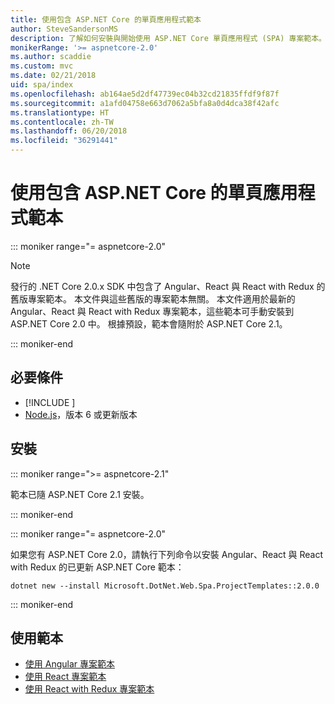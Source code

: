 ```yaml
---
title: 使用包含 ASP.NET Core 的單頁應用程式範本
author: SteveSandersonMS
description: 了解如何安裝與開始使用 ASP.NET Core 單頁應用程式 (SPA) 專案範本。
monikerRange: '>= aspnetcore-2.0'
ms.author: scaddie
ms.custom: mvc
ms.date: 02/21/2018
uid: spa/index
ms.openlocfilehash: ab164ae5d2df47739ec04b32cd21835ffdf9f87f
ms.sourcegitcommit: a1afd04758e663d7062a5bfa8a0d4dca38f42afc
ms.translationtype: HT
ms.contentlocale: zh-TW
ms.lasthandoff: 06/20/2018
ms.locfileid: "36291441"
---
```

# <a name="use-the-single-page-application-templates-with-aspnet-core"></a>使用包含 ASP.NET Core 的單頁應用程式範本

::: moniker range="= aspnetcore-2.0"

> [!NOTE]
> 發行的 .NET Core 2.0.x SDK 中包含了 Angular、React 與 React with Redux 的舊版專案範本。 本文件與這些舊版的專案範本無關。 本文件適用於最新的 Angular、React 與 React with Redux 專案範本，這些範本可手動安裝到 ASP.NET Core 2.0 中。 根據預設，範本會隨附於 ASP.NET Core 2.1。

::: moniker-end

## <a name="prerequisites"></a>必要條件

* [!INCLUDE [](~/includes/net-core-sdk-download-link.md)]
* [Node.js](https://nodejs.org)，版本 6 或更新版本

## <a name="installation"></a>安裝

::: moniker range=">= aspnetcore-2.1"

範本已隨 ASP.NET Core 2.1 安裝。

::: moniker-end

::: moniker range="= aspnetcore-2.0"

如果您有 ASP.NET Core 2.0，請執行下列命令以安裝 Angular、React 與 React with Redux 的已更新 ASP.NET Core 範本：

```console
dotnet new --install Microsoft.DotNet.Web.Spa.ProjectTemplates::2.0.0
```

::: moniker-end

## <a name="use-the-templates"></a>使用範本

* [使用 Angular 專案範本](xref:spa/angular)
* [使用 React 專案範本](xref:spa/react)
* [使用 React with Redux 專案範本](xref:spa/react-with-redux)
